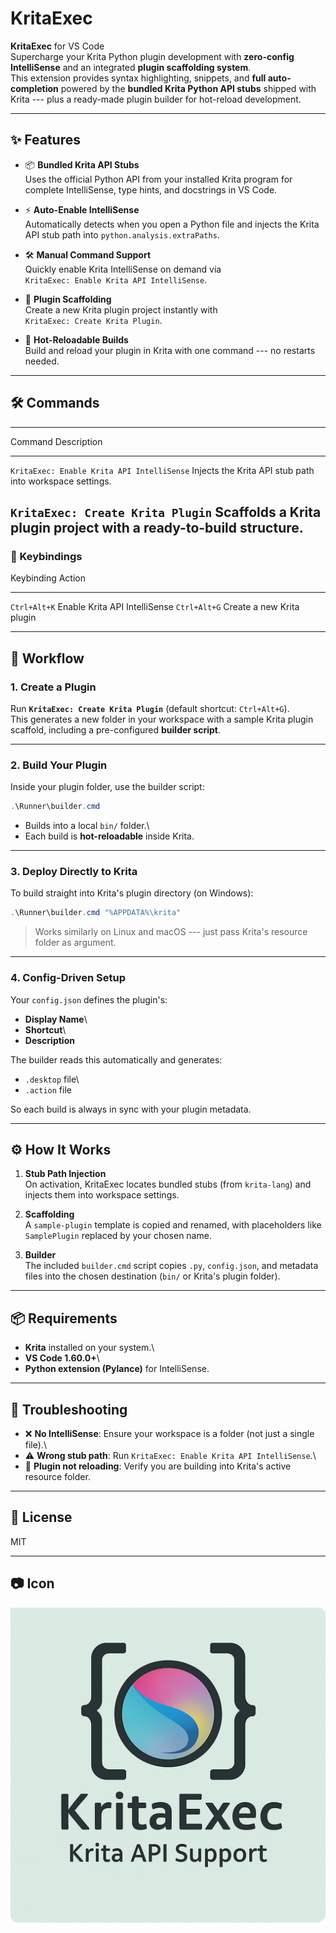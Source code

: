 # KritaExec

**KritaExec** for VS Code\
Supercharge your Krita Python plugin development with **zero-config
IntelliSense** and an integrated **plugin scaffolding system**.\
This extension provides syntax highlighting, snippets, and **full
auto-completion** powered by the **bundled Krita Python API stubs**
shipped with Krita --- plus a ready-made plugin builder for hot-reload
development.

------------------------------------------------------------------------

## ✨ Features

-   📦 **Bundled Krita API Stubs**\
    Uses the official Python API from your installed Krita program for
    complete IntelliSense, type hints, and docstrings in VS Code.

-   ⚡ **Auto-Enable IntelliSense**\
    Automatically detects when you open a Python file and injects the
    Krita API stub path into `python.analysis.extraPaths`.

-   🛠 **Manual Command Support**\
    Quickly enable Krita IntelliSense on demand via\
    `KritaExec: Enable Krita API IntelliSense`.

-   🧩 **Plugin Scaffolding**\
    Create a new Krita plugin project instantly with\
    `KritaExec: Create Krita Plugin`.

-   🔄 **Hot-Reloadable Builds**\
    Build and reload your plugin in Krita with one command --- no
    restarts needed.

------------------------------------------------------------------------

## 🛠 Commands

  ----------------------------------------------------------------------------------------
  Command                                      Description
  -------------------------------------------- -------------------------------------------
  `KritaExec: Enable Krita API IntelliSense`   Injects the Krita API stub path into
                                               workspace settings.

  `KritaExec: Create Krita Plugin`             Scaffolds a Krita plugin project with a
                                               ready-to-build structure.
  ----------------------------------------------------------------------------------------

### 🔑 Keybindings

  Keybinding     Action
  -------------- -------------------------------
  `Ctrl+Alt+K`   Enable Krita API IntelliSense
  `Ctrl+Alt+G`   Create a new Krita plugin

------------------------------------------------------------------------

## 🚀 Workflow

### 1. Create a Plugin

Run **`KritaExec: Create Krita Plugin`** (default shortcut:
`Ctrl+Alt+G`).\
This generates a new folder in your workspace with a sample Krita plugin
scaffold, including a pre-configured **builder script**.

------------------------------------------------------------------------

### 2. Build Your Plugin

Inside your plugin folder, use the builder script:

``` powershell
.\Runner\builder.cmd
```

-   Builds into a local `bin/` folder.\
-   Each build is **hot-reloadable** inside Krita.

------------------------------------------------------------------------

### 3. Deploy Directly to Krita

To build straight into Krita's plugin directory (on Windows):

``` powershell
.\Runner\builder.cmd "%APPDATA%\krita"
```

> Works similarly on Linux and macOS --- just pass Krita's resource
> folder as argument.

------------------------------------------------------------------------

### 4. Config-Driven Setup

Your `config.json` defines the plugin's:

-   **Display Name**\
-   **Shortcut**\
-   **Description**

The builder reads this automatically and generates:

-   `.desktop` file\
-   `.action` file

So each build is always in sync with your plugin metadata.

------------------------------------------------------------------------

## ⚙ How It Works

1.  **Stub Path Injection**\
    On activation, KritaExec locates bundled stubs (from `krita-lang`)
    and injects them into workspace settings.

2.  **Scaffolding**\
    A `sample-plugin` template is copied and renamed, with placeholders
    like `SamplePlugin` replaced by your chosen name.

3.  **Builder**\
    The included `builder.cmd` script copies `.py`, `config.json`, and
    metadata files into the chosen destination (`bin/` or Krita's plugin
    folder).

------------------------------------------------------------------------

## 📦 Requirements

-   **Krita** installed on your system.\
-   **VS Code 1.60.0+**\
-   **Python extension (Pylance)** for IntelliSense.

------------------------------------------------------------------------

## 🧪 Troubleshooting

-   ❌ **No IntelliSense**: Ensure your workspace is a folder (not just
    a single file).\
-   ⚠ **Wrong stub path**: Run
    `KritaExec: Enable Krita API IntelliSense`.\
-   🔄 **Plugin not reloading**: Verify you are building into Krita's
    active resource folder.

------------------------------------------------------------------------

## 📄 License

MIT

------------------------------------------------------------------------

## 📷 Icon

![KritaExec Icon](images/icon.png)
